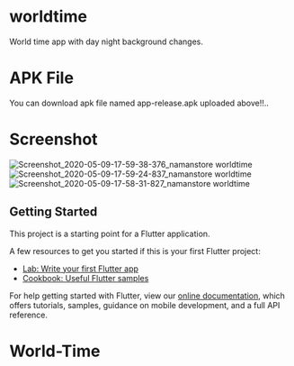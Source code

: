 # worldtime

World time app with day night background changes.

# APK File

You can download apk file named app-release.apk uploaded above!!..

# Screenshot

![Screenshot_2020-05-09-17-59-38-376_namanstore worldtime](https://user-images.githubusercontent.com/42396114/81594482-99c3f300-93de-11ea-96bc-03da032e3139.jpg)    ![Screenshot_2020-05-09-17-59-24-837_namanstore worldtime](https://user-images.githubusercontent.com/42396114/81594598-cd9f1880-93de-11ea-9313-eaf5237fc048.jpg)   ![Screenshot_2020-05-09-17-58-31-827_namanstore worldtime](https://user-images.githubusercontent.com/42396114/81594705-f7f0d600-93de-11ea-8879-8c531aa4b69e.jpg) 


## Getting Started

This project is a starting point for a Flutter application.

A few resources to get you started if this is your first Flutter project:

- [Lab: Write your first Flutter app](https://flutter.dev/docs/get-started/codelab)
- [Cookbook: Useful Flutter samples](https://flutter.dev/docs/cookbook)

For help getting started with Flutter, view our
[online documentation](https://flutter.dev/docs), which offers tutorials,
samples, guidance on mobile development, and a full API reference.
# World-Time

